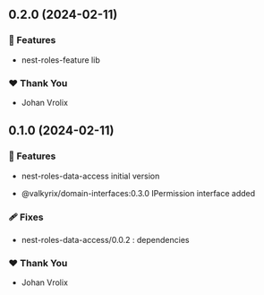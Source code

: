 ## 0.2.0 (2024-02-11)


### 🚀 Features

- nest-roles-feature lib


### ❤️  Thank You

- Johan Vrolix

## 0.1.0 (2024-02-11)


### 🚀 Features

- nest-roles-data-access initial version

- @valkyrix/domain-interfaces:0.3.0 IPermission interface added


### 🩹 Fixes

- nest-roles-data-access/0.0.2 : dependencies


### ❤️  Thank You

- Johan Vrolix